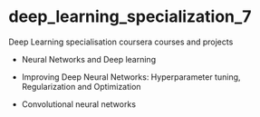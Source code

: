 # deep_learning_specialization_7
Deep Learning specialisation coursera courses and projects

- Neural Networks and Deep learning
- Improving Deep Neural Networks: Hyperparameter tuning, Regularization and Optimization

- Convolutional neural networks
